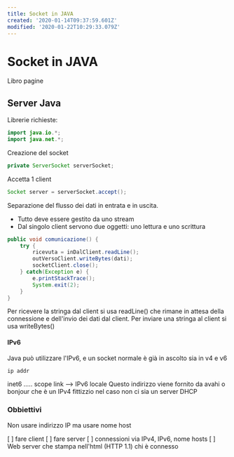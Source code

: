 ```yaml
---
title: Socket in JAVA
created: '2020-01-14T09:37:59.601Z'
modified: '2020-01-22T10:29:33.079Z'
---
```


# Socket in JAVA

Libro pagine 

## Server Java

Librerie richieste:

```java
import java.io.*;
import java.net.*;
```

Creazione del socket

```java
private ServerSocket serverSocket;

```

Accetta 1 client

```java
Socket server = serverSocket.accept();
```

Separazione del flusso dei dati in entrata e in uscita.
- Tutto deve essere gestito da uno stream
- Dal singolo client servono due oggetti: uno lettura e uno scrittura

```java
public void comunicazione() {
    try {
        ricevuta = inDalClient.readLine();
        outVersoClient.writeBytes(dati);
        socketClient.close();
    } catch(Exception e) {
        e.printStackTrace();
        System.exit(2); 
    }
}
```

Per ricevere la stringa dal client si usa readLine() che rimane in attesa della connessione e dell'invio dei dati dal client.
Per inviare una stringa al client si usa writeBytes()

#### IPv6 

Java può utilizzare l'IPv6, e un socket normale è già in ascolto sia in v4 e v6

```bash
ip addr
```
inet6 ..... scope link --> IPv6 locale
Questo indirizzo viene fornito da avahi o bonjour che è un IPv4 fittizzio nel caso non ci sia un server DHCP

### Obbiettivi

Non usare indirizzo IP ma usare nome host

[ ] fare client
[ ] fare server
[ ] connessioni via IPv4, IPv6, nome hosts
[ ] Web server che stampa nell'html (HTTP 1.1) chi è connesso
